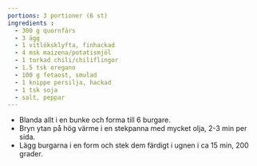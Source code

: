```yaml
---
portions: 3 portioner (6 st)
ingredients :
  - 300 g quornfärs
  - 3 ägg
  - 1 vitlöksklyfta, finhackad
  - 4 msk maizena/potatismjöl
  - 1 torkad chili/chiliflingor
  - 1.5 tsk oregano
  - 100 g fetaost, smulad
  - 1 knippe persilja, hackad
  - 1 tsk soja
  - salt, peppar
---
```

* Blanda allt i en bunke och forma till 6 burgare.
* Bryn ytan på hög värme i en stekpanna med mycket olja, 2-3 min per sida.
* Lägg burgarna i en form och stek dem färdigt i ugnen i ca 15 min, 200 grader.
